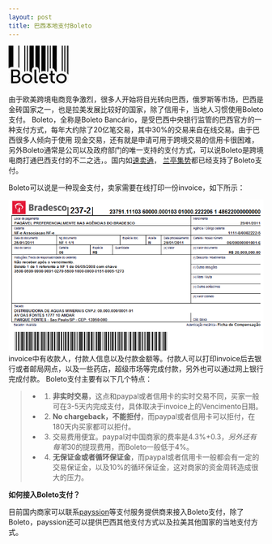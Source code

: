 ```yaml
---
layout: post
title: 巴西本地支付Boleto
---
```


![巴西本地支付Boleto](/images/boleto.jpg)

由于欧美跨境电商竞争激烈，很多人开始将目光转向巴西，俄罗斯等市场，巴西是金砖国家之一，也是拉美发展比较好的国家，除了信用卡，当地人习惯使用Boleto支付。
Boleto，全称是Boleto Bancário，是受巴西中央银行监管的巴西官方的一种支付方式，每年大约除了20亿笔交易，其中30%的交易来自在线交易。由于巴西很多人倾向于使用
现金交易，还有就是申请可用于跨境交易的信用卡很困难，另外Boleto通常是公司以及政府部门的唯一支持的支付方式，可以说Boleto是跨境电商打通巴西支付的不二之选，。国内如[速卖通](http://www.aliexpress.com)，
[兰亭集势](http://www.lightinthebox.com)都已经支持了Boleto支付。

Boleto可以说是一种现金支付，卖家需要在线打印一份invoice，如下所示：

![巴西本地支付Boleto Bancário](/images/boleto_screenshot.png)
invoice中有收款人，付款人信息以及付款金额等。付款人可以打印invoice后去银行或者邮局网点，以及一些药店，超级市场等完成付款，另外也可以通过网上银行完成付款。
Boleto支付主要有以下几个特点：
> -  1. **非实时交易**，这点和paypal或者信用卡的实时交易不同，买家一般可在3-5天内完成支付，具体取决于invoice上的Vencimento日期。
> -  2. **No chargeback，不能拒付**，而paypal或者信用卡可以拒付，在180天内买家都可以拒付。
> -  3. 交易费用便宜。paypal对中国商家的费率是4.3%+0.3$，另外还有每笔30$的提现费用，而Boleto一般低于4%。
> -  4. **无保证金或者循环保证金**，而paypal或者信用卡一般都会有一定的交易保证金，以及10%的循环保证金，这对商家的资金周转造成很大的压力。

**如何接入Boleto支付？**

目前国内商家可以联系[payssion](http://www.payssion.com "海外本地支付")等支付服务提供商来接入Boleto支付，除了Boleto，payssion还可以提供巴西其他支付方式以及拉美其他国家的当地支付方式。
